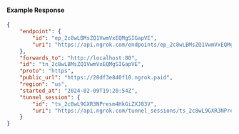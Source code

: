 <!-- Code generated for API Clients. DO NOT EDIT. -->

#### Example Response

```json
{
	"endpoint": {
		"id": "ep_2c8wLBMsZQ1VwmVxEQMgSIGapVE",
		"uri": "https://api.ngrok.com/endpoints/ep_2c8wLBMsZQ1VwmVxEQMgSIGapVE"
	},
	"forwards_to": "http://localhost:80",
	"id": "tn_2c8wLBMsZQ1VwmVxEQMgSIGapVE",
	"proto": "https",
	"public_url": "https://28df3e840f10.ngrok.paid",
	"region": "us",
	"started_at": "2024-02-09T19:20:54Z",
	"tunnel_session": {
		"id": "ts_2c8wL9GXR3NPresm4HkGiZXJ83V",
		"uri": "https://api.ngrok.com/tunnel_sessions/ts_2c8wL9GXR3NPresm4HkGiZXJ83V"
	}
}
```
